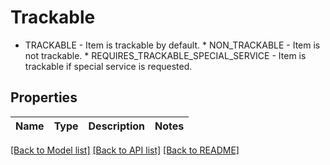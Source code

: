 # Trackable

* TRACKABLE - Item is trackable by default. * NON_TRACKABLE - Item is not trackable. * REQUIRES_TRACKABLE_SPECIAL_SERVICE - Item is trackable if special service is requested. 

## Properties

Name | Type | Description | Notes
------------ | ------------- | ------------- | -------------

[[Back to Model list]](../README.md#documentation-for-models) [[Back to API list]](../README.md#documentation-for-api-endpoints) [[Back to README]](../README.md)


